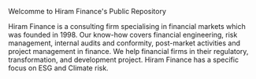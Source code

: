 Welcomme to Hiram Finance's Public Repository

Hiram Finance is a consulting firm specialising in financial markets which was founded in 1998. Our know-how covers financial engineering, risk management, internal audits and conformity, post-market activities and project management in finance. We help financial firms in their regulatory, transformation, and development project. Hiram Finance has a specific focus on ESG and Climate risk.
